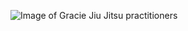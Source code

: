 ![Image of Gracie Jiu Jitsu practitioners](https://static1.squarespace.com/static/575b279040261dc2d9851ad9/t/576b572cc534a52922d3f685/1466652530826/)
